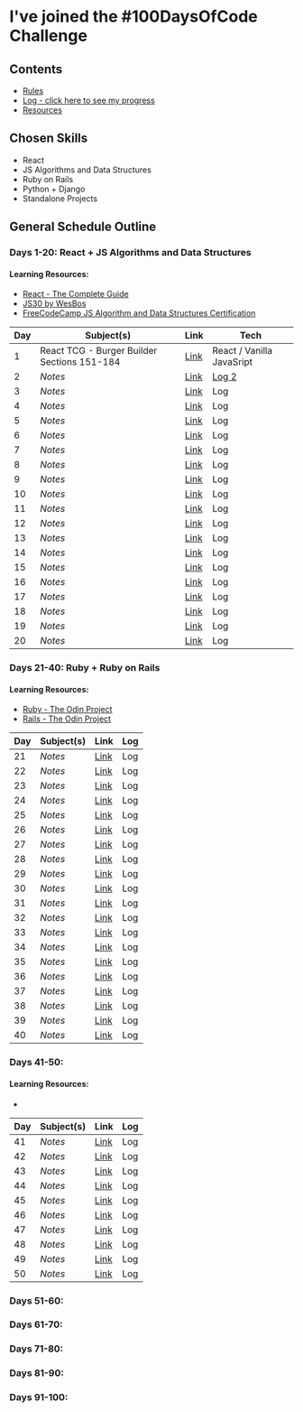# I've joined the #100DaysOfCode Challenge

## Contents

* [Rules](rules.md)
* [Log - click here to see my progress](log.md)
* [Resources](resources.md)

## Chosen Skills

* React
* JS Algorithms and Data Structures
* Ruby on Rails
* Python + Django
* Standalone Projects

## General Schedule Outline

### Days 1-20: React + JS Algorithms and Data Structures
  #### Learning Resources:
  * [React - The Complete Guide](https://www.udemy.com/react-the-complete-guide-incl-redux/)
  * [JS30 by WesBos](https://javascript30.com/)
  * [FreeCodeCamp JS Algorithm and Data Structures Certification](https://learn.freecodecamp.org/)
  
  Day | Subject(s) | Link | Tech
  --- | --- | --- | ---
  1 | React TCG - Burger Builder Sections 151-184 | [Link](https://www.udemy.com/react-the-complete-guide-incl-redux/learn/lecture/13556476?start=0#overview) | React / Vanilla JavaSript
  2 | *Notes* | [Link]() | [Log 2](https://github.com/r742davis/100-days-of-code/blob/master/log.md#day-2-august-20th-2019)
  3 | *Notes* | [Link]() | Log
  4 | *Notes* | [Link]() | Log
  5 | *Notes* | [Link]() | Log
  6 | *Notes* | [Link]() | Log
  7 | *Notes* | [Link]() | Log
  8 | *Notes* | [Link]() | Log
  9 | *Notes* | [Link]() | Log
  10 | *Notes* | [Link]() | Log
  11 | *Notes* | [Link]() | Log
  12 | *Notes* | [Link]() | Log
  13 | *Notes* | [Link]() | Log
  14 | *Notes* | [Link]() | Log
  15 | *Notes* | [Link]() | Log
  16 | *Notes* | [Link]() | Log
  17 | *Notes* | [Link]() | Log
  18 | *Notes* | [Link]() | Log
  19 | *Notes* | [Link]() | Log 
  20 | *Notes* | [Link]() | Log 
  

### Days 21-40: Ruby + Ruby on Rails
  #### Learning Resources:
  * [Ruby - The Odin Project](https://www.theodinproject.com/courses/ruby-programming)
  * [Rails - The Odin Project](https://www.theodinproject.com/courses/ruby-on-rails)
  
  Day | Subject(s) | Link | Log
  --- | --- | --- | ---
  21 | *Notes* | [Link]() | Log
  22 | *Notes* | [Link]() | Log
  23 | *Notes* | [Link]() | Log
  24 | *Notes* | [Link]() | Log
  25 | *Notes* | [Link]() | Log
  26 | *Notes* | [Link]() | Log
  27 | *Notes* | [Link]() | Log
  28 | *Notes* | [Link]() | Log
  29 | *Notes* | [Link]() | Log
  30 | *Notes* | [Link]() | Log
  31 | *Notes* | [Link]() | Log
  32 | *Notes* | [Link]() | Log
  33 | *Notes* | [Link]() | Log
  34 | *Notes* | [Link]() | Log
  35 | *Notes* | [Link]() | Log
  36 | *Notes* | [Link]() | Log
  37 | *Notes* | [Link]() | Log
  38 | *Notes* | [Link]() | Log
  39 | *Notes* | [Link]() | Log
  40 | *Notes* | [Link]() | Log
  
### Days 41-50:
  #### Learning Resources:
  * []()
  
  Day | Subject(s) | Link | Log
  --- | --- | --- | ---
  41 | *Notes* | [Link]() | Log
  42 | *Notes* | [Link]() | Log
  43 | *Notes* | [Link]() | Log
  44 | *Notes* | [Link]() | Log
  45 | *Notes* | [Link]() | Log
  46 | *Notes* | [Link]() | Log
  47 | *Notes* | [Link]() | Log
  48 | *Notes* | [Link]() | Log
  49 | *Notes* | [Link]() | Log
  50 | *Notes* | [Link]() | Log
  
### Days 51-60:

### Days 61-70:

### Days 71-80:

### Days 81-90:

### Days 91-100:

